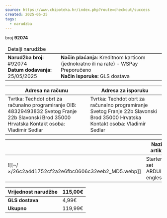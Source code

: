 ```yaml
---
source: https://www.chipoteka.hr/index.php?route=checkout/success
created: 2025-05-25
tags:
  - narudzba
---
```

 broj **92074**

<table><thead><tr><td colspan="2">Detalji narudžbe</td></tr></thead><tbody><tr><td><b>Narudžba broj:</b> #92074<br><b>Datum dodavanja:</b> 25/05/2025</td><td><b>Način plaćanja:</b> Kreditnom karticom (jednokratno ili na rate) - WSPay <span>Preporučeno</span><br><b>Način isporuke:</b> GLS dostava</td></tr></tbody></table>

| Adresa na računu                                                                                                                                            | Adresa za isporuku                                                                                                                       |
| ----------------------------------------------------------------------------------------------------------------------------------------------------------- | ---------------------------------------------------------------------------------------------------------------------------------------- |
| Tvrtka: Techdot obrt za računalno programiranje   OIB: 48329493832   Svetog Franje 22b   Slavonski Brod 35000   Hrvatska   Kontakt osoba: Vladimir   Sedlar | Tvrtka: Techdot obrt za računalno programiranje   Svetog Franje 22b   Slavonski Brod 35000   Hrvatska   Kontakt osoba: Vladimir   Sedlar |

|  | Naziv artikla | Model | Količina | Cijena | Ukupno |  |
| --- | --- | --- | --- | --- | --- | --- |
| ![[~/×/26c2a4d1752cf2a2e6fbc0606c32eeb2_MD5.webp]] | Starter set ARDUINO, engleski | 8205000007 | 1 | 115,00€ | 115,00€ |  |

| **Vrijednost narudžbe** | 115,00€ |
| --- | --- |
| **GLS dostava** | 4,99€ |
| **Ukupno** | 119,99€ |

